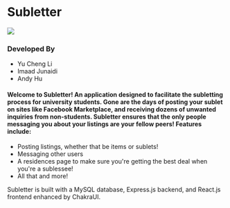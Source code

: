 # Subletter

![](https://github.students.cs.ubc.ca/CPSC304-2023S-T2/project_j0w8b_k8p8k_y3f6z/blob/main/milestones/milestone4/subletter.gif)

### Developed By
- Yu Cheng Li
- Imaad Junaidi
- Andy Hu

#### Welcome to Subletter! An application designed to facilitate the subletting process for university students. Gone are the days of posting your sublet on sites like Facebook Marketplace, and receiving dozens of unwanted inquiries from non-students. Subletter ensures that the only people messaging you about your listings are your fellow peers! Features include:
- Posting listings, whether that be items or sublets!
- Messaging other users
- A residences page to make sure you're getting the best deal when you're a sublessee!
- All that and more!

Subletter is built with a MySQL database, Express.js backend, and React.js frontend enhanced by ChakraUI.
